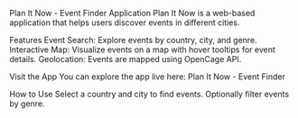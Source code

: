 Plan It Now - Event Finder Application
Plan It Now is a web-based application that helps users discover events in different cities.

Features
Event Search: Explore events by country, city, and genre.
Interactive Map: Visualize events on a map with hover tooltips for event details.
Geolocation: Events are mapped using OpenCage API.

Visit the App
You can explore the app live here:
Plan It Now - Event Finder

How to Use
Select a country and city to find events.
Optionally filter events by genre.
